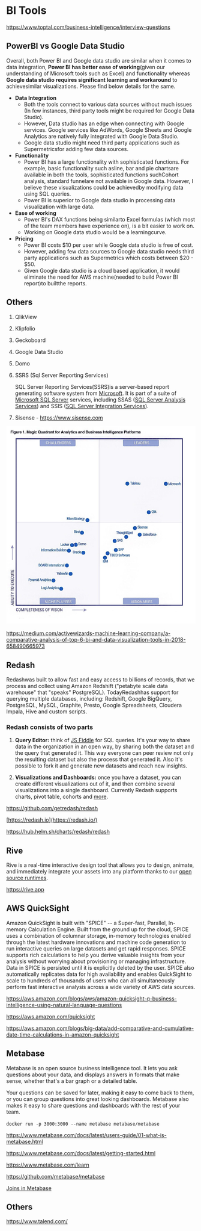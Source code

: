 # BI Tools

<https://www.toptal.com/business-intelligence/interview-questions>

## PowerBI vs Google Data Studio

Overall, both Power BI and Google data studio are similar when it comes to data integration, **Power BI has better ease of working**(given our understanding of Microsoft tools such as Excel) and functionality whereas **Google data studio requires significant learning and workaround** to achievesimilar visualizations. Please find below details for the same.

- **Data Integration**
  - Both the tools connect to various data sources without much issues (In few instances, third party tools might be required for Google Data Studio).
  - However, Data studio has an edge when connecting with Google services. Google services like AdWords, Google Sheets and Google Analytics are natively fully integrated with Google Data Studio.
  - Google data studio might need third party applications such as Supermetricsfor adding few data sources.
- **Functionality**
  - Power BI has a large functionality with sophisticated functions. For example, basic functionality such asline, bar and pie chartsare available in both the tools, sophisticated functions suchCohort analysis, standard funnelare not available in Google data. However, I believe these visualizations could be achievedby modifying data using SQL queries.
  - Power BI is superior to Google data studio in processing data visualization with large data.
- **Ease of working**
  - Power BI's DAX functions being similarto Excel formulas (which most of the team members have experience on), is a bit easier to work on.
  - Working on Google data studio would be a learningcurve.
- **Pricing**
  - Power BI costs $10 per user while Google data studio is free of cost.
  - However, adding few data sources to Google data studio needs third party applications such as Supermetrics which costs between $20 - $50.
  - Given Google data studio is a cloud based application, it would eliminate the need for AWS machine(needed to build Power BI report)to builtthe reports.

## Others

1. QlikView
2. Klipfolio
3. Geckoboard
4. Google Data Studio
5. Domo
6. SSRS (Sql Server Reporting Services)

    SQL Server Reporting Services(SSRS)is a server-based report generating software system from [Microsoft](https://en.wikipedia.org/wiki/Microsoft). It is part of a suite of [Microsoft SQL Server](https://en.wikipedia.org/wiki/Microsoft_SQL_Server) services, including SSAS ([SQL Server Analysis Services](https://en.wikipedia.org/wiki/SQL_Server_Analysis_Services)) and SSIS ([SQL Server Integration Services](https://en.wikipedia.org/wiki/SQL_Server_Integration_Services)).

7. Sisense - <https://www.sisense.com>

![image](../../../media/Data-Visualization_BI-Tools-image1.jpg)

<https://medium.com/activewizards-machine-learning-company/a-comparative-analysis-of-top-6-bi-and-data-visualization-tools-in-2018-658490665973>

## Redash

Redashwas built to allow fast and easy access to billions of records, that we process and collect using Amazon Redshift ("petabyte scale data warehouse" that "speaks" PostgreSQL). TodayRedashhas support for querying multiple databases, including: Redshift, Google BigQuery, PostgreSQL, MySQL, Graphite, Presto, Google Spreadsheets, Cloudera Impala, Hive and custom scripts.

### Redash consists of two parts

1. **Query Editor:** think of [JS Fiddle](https://jsfiddle.net/) for SQL queries. It's your way to share data in the organization in an open way, by sharing both the dataset and the query that generated it. This way everyone can peer review not only the resulting dataset but also the process that generated it. Also it's possible to fork it and generate new datasets and reach new insights.

2. **Visualizations and Dashboards:** once you have a dataset, you can create different visualizations out of it, and then combine several visualizations into a single dashboard. Currently Redash supports charts, pivot table, cohorts and [more](https://redash.io/help/user-guide/visualizations/visualization-types).

<https://github.com/getredash/redash>

[https://redash.io](https://redash.io/)

<https://hub.helm.sh/charts/redash/redash>

## Rive

Rive is a real-time interactive design tool that allows you to design, animate, and immediately integrate your assets into any platform thanks to our [open source runtimes](https://rive.app/runtimes).

<https://rive.app>

## AWS QuickSight

Amazon QuickSight is built with "SPICE" -- a Super-fast, Parallel, In-memory Calculation Engine. Built from the ground up for the cloud, SPICE uses a combination of columnar storage, in-memory technologies enabled through the latest hardware innovations and machine code generation to run interactive queries on large datasets and get rapid responses. SPICE supports rich calculations to help you derive valuable insights from your analysis without worrying about provisioning or managing infrastructure. Data in SPICE is persisted until it is explicitly deleted by the user. SPICE also automatically replicates data for high availability and enables QuickSight to scale to hundreds of thousands of users who can all simultaneously perform fast interactive analysis across a wide variety of AWS data sources.

<https://aws.amazon.com/blogs/aws/amazon-quicksight-q-business-intelligence-using-natural-language-questions>

<https://aws.amazon.com/quicksight>

<https://aws.amazon.com/blogs/big-data/add-comparative-and-cumulative-date-time-calculations-in-amazon-quicksight>

## Metabase

Metabase is an open source business intelligence tool. It lets you ask questions about your data, and displays answers in formats that make sense, whether that's a bar graph or a detailed table.

Your questions can be saved for later, making it easy to come back to them, or you can group questions into great looking dashboards. Metabase also makes it easy to share questions and dashboards with the rest of your team.

`docker run -p 3000:3000 --name metabase metabase/metabase`

<https://www.metabase.com/docs/latest/users-guide/01-what-is-metabase.html>

<https://www.metabase.com/docs/latest/getting-started.html>

<https://www.metabase.com/learn>

<https://github.com/metabase/metabase>

[Joins in Metabase](https://www.metabase.com/learn/questions/joins-in-metabase)

## Others

<https://www.talend.com/>
